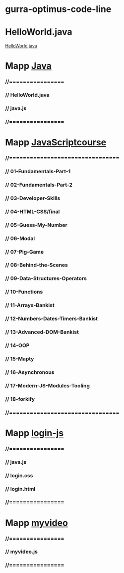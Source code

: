# gurra-optimus-code-line

# HelloWorld.java
[HelloWorld.java](https://bit.ly/3HSMTdJ)

# Mapp [Java](Java)
### //================
### // HelloWorld.java
### // java.js
### //================

# Mapp [JavaScriptcourse](JavaScriptcourse)
### //================================
### //  01-Fundamentals-Part-1
### //  02-Fundamentals-Part-2
### //  03-Developer-Skills
### //  04-HTML-CSS/final
### //  05-Guess-My-Number
### //  06-Modal
### //  07-Pig-Game
### //  08-Behind-the-Scenes
### //  09-Data-Structures-Operators
### //  10-Functions
### //  11-Arrays-Bankist
### //  12-Numbers-Dates-Timers-Bankist
### //  13-Advanced-DOM-Bankist
### //  14-OOP
### //  15-Mapty
### //  16-Asynchronous
### //  17-Modern-JS-Modules-Tooling
### //  18-forkify
### //================================

# Mapp [login-js](login-js)
### //================
### // java.js
### // login.css
### // login.html
### //================

# Mapp [myvideo](myvideo)
### //================
### // myvideo.js
### //================
